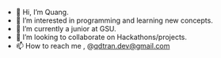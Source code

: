 - 👋 Hi, I’m Quang.
- 👀 I’m interested in programming and learning new concepts.
- 🌱 I’m currently a junior at GSU.
- 💞️ I’m looking to collaborate on Hackathons/projects.
- 📫 How to reach me , @qdtran.dev@gmail.com

<!---
kaiser1x/kaiser1x is a ✨ special ✨ repository because its `README.md` (this file) appears on your GitHub profile.
You can click the Preview link to take a look at your changes.
--->
